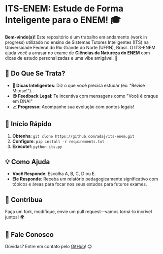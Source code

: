 # ITS-ENEM: Estude de Forma Inteligente para o ENEM! 🎓

**Bem-vindo(a)!** Este repositório é um trabalho em andamento (work in progress) utilizado no ensino de Sistemas Tutores Inteligentes (ITS) na Universidade Federal do Rio Grande do Norte (UFRN), Brasil. O ITS-ENEM ajuda você a arrasar no exame de **Ciências da Natureza do ENEM** com dicas de estudo personalizadas e uma vibe amigável. 🚀

## 🌈 Do Que Se Trata?
- **📝 Dicas Inteligentes**: Diz o que você precisa estudar (ex: "Revise Mitose!").
- **😊 Feedback Legal**: Te incentiva com mensagens como "Você é craque em DNA!"
- **📈 Progresso**: Acompanhe sua evolução com pontos legais!

## 🏃 Início Rápido
1.  **Obtenha**: `git clone https://github.com/adaj/its-enem.git`
2.  **Configure**: `pip install -r requirements.txt`
3.  **Execute!**: `python its.py`

## 💡 Como Ajuda
- **Você Responde**: Escolha A, B, C, D ou E.
- **Ele Responde**: Receba um relatório pedagogicamente significativo com tópicos e áreas para focar nos seus estudos para futuros exames.

## 🤝 Contribua
Faça um fork, modifique, envie um pull request—vamos torná-lo incrível juntos! 🌍

## 💬 Fale Conosco
Dúvidas? Entre em contato pelo [GitHub](https://github.com/adaj/its-enem/issues)! 😊
